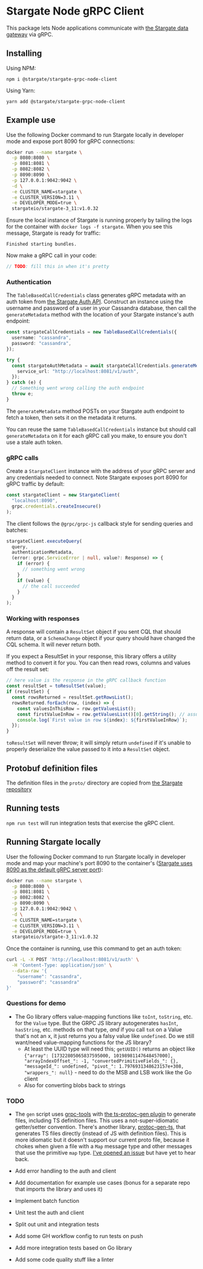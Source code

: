 # Stargate Node gRPC Client

This package lets Node applications communicate with [the Stargate data gateway](https://stargate.io/) via gRPC.

## Installing

Using NPM:

`npm i @stargate/stargate-grpc-node-client`

Using Yarn:

`yarn add @stargate/stargate-grpc-node-client`

## Example use

Use the following Docker command to run Stargate locally in developer mode and expose port 8090 for gRPC connections:

```bash
docker run --name stargate \
  -p 8080:8080 \
  -p 8081:8081 \
  -p 8082:8082 \
  -p 8090:8090 \
  -p 127.0.0.1:9042:9042 \
  -d \
  -e CLUSTER_NAME=stargate \
  -e CLUSTER_VERSION=3.11 \
  -e DEVELOPER_MODE=true \
  stargateio/stargate-3_11:v1.0.32
```

Ensure the local instance of Stargate is running properly by tailing the logs for the container with `docker logs -f stargate`. When you see this message, Stargate is ready for traffic:

`Finished starting bundles.`

Now make a gRPC call in your code:

```typescript
// TODO: fill this in when it's pretty
```

### Authentication

The `TableBasedCallCredentials` class generates gRPC metadata with an auth token from [the Stargate Auth API](https://stargate.io/docs/stargate/1.0/developers-guide/auth.html). Construct an instance using the username and password of a user in your Cassandra database, then call the `generateMetadata` method with the location of your Stargate instance's auth endpoint:

```typescript
const stargateCallCredentials = new TableBasedCallCredentials({
  username: "cassandra",
  password: "cassandra",
});

try {
  const stargateAuthMetadata = await stargateCallCredentials.generateMetadata({
    service_url: "http://localhost:8081/v1/auth",
  });
} catch (e) {
  // Something went wrong calling the auth endpoint
  throw e;
}
```

The `generateMetadata` method POSTs on your Stargate auth endpoint to fetch a token, then sets it on the metadata it returns.

You can reuse the same `TableBasedCallCredentials` instance but should call `generateMetadata` on it for each gRPC call you make, to ensure you don't use a stale auth token.

### gRPC calls

Create a `StargateClient` instance with the address of your gRPC server and any credentials needed to connect. Note Stargate exposes port 8090 for gRPC traffic by default:

```typescript
const stargateClient = new StargateClient(
  "localhost:8090",
  grpc.credentials.createInsecure()
);
```

The client follows the `@grpc/grpc-js` callback style for sending queries and batches:

```typescript
stargateClient.executeQuery(
  query,
  authenticationMetadata,
  (error: grpc.ServiceError | null, value?: Response) => {
    if (error) {
      // something went wrong
    }
    if (value) {
      // the call succeeded
    }
  }
);
```

### Working with responses

A response will contain a `ResultSet` object if you sent CQL that should return data, or a `SchemaChange` object if your query should have changed the CQL schema. It will never return both.

If you expect a ResultSet in your response, this library offers a utility method to convert it for you. You can then read rows, columns and values off the result set:

```typescript
// here value is the response in the gRPC callback function
const resultSet = toResultSet(value);
if (resultSet) {
  const rowsReturned = resultSet.getRowsList();
  rowsReturned.forEach(row, (index) => {
    const valuesInThisRow = row.getValuesList();
    const firstValueInRow = row.getValuesList()[0].getString(); // assume we know/expect this is a string value based on our query
    console.log(`First value in row ${index}: ${firstValueInRow}`);
  });
}
```

`toResultSet` will never throw; it will simply return `undefined` if it's unable to properly deserialize the value passed to it into a `ResultSet` object.

## Protobuf definition files

The definition files in the `proto/` directory are copied from [the Stargate repository](https://github.com/stargate/stargate/tree/master/grpc-proto/proto)

## Running tests

`npm run test` will run integration tests that exercise the gRPC client.

## Running Stargate locally

User the following Docker command to run Stargate locally in developer mode and map your machine's port 8090 to the container's ([Stargate uses 8090 as the default gRPC server port](https://github.com/stargate/stargate/blob/master/grpc/src/main/java/io/stargate/grpc/impl/GrpcImpl.java#L64)):

```bash
docker run --name stargate \
  -p 8080:8080 \
  -p 8081:8081 \
  -p 8082:8082 \
  -p 8090:8090 \
  -p 127.0.0.1:9042:9042 \
  -d \
  -e CLUSTER_NAME=stargate \
  -e CLUSTER_VERSION=3.11 \
  -e DEVELOPER_MODE=true \
  stargateio/stargate-3_11:v1.0.32
```

Once the container is running, use this command to get an auth token:

```bash
curl -L -X POST 'http://localhost:8081/v1/auth' \
  -H 'Content-Type: application/json' \
  --data-raw '{
    "username": "cassandra",
    "password": "cassandra"
}'
```

### Questions for demo

- The Go library offers value-mapping functions like `toInt`, `toString`, etc. for the `Value` type. But the GRPC JS library autogenerates `hasInt`, `hasString`, etc. methods on that type, _and_ if you call `toX` on a Value that's not an x, it just returns you a falsy value like `undefined`. Do we still want/need value-mapping functions for the JS library?
  - At least the UUID type will need this; `getUUID()` returns an object like `{"array": [17322805065837595000, 10198981147648457000], "arrayIndexOffset_": -1, "convertedPrimitiveFields_": {}, "messageId_": undefined, "pivot_": 1.7976931348623157e+308, "wrappers_": null}` - need to do the MSB and LSB work like the Go client
  - Also for converting blobs back to strings

### TODO

- The `gen` script uses [grpc-tools](https://github.com/grpc/grpc-node/tree/master/packages/grpc-tools) with [the ts-protoc-gen plugin](https://github.com/improbable-eng/ts-protoc-gen) to generate files, including TS definition files. This uses a not-super-idiomatic getter/setter convention. There's another library, [protoc-gen-ts](https://github.com/thesayyn/protoc-gen-ts), that generates TS files directly (instead of JS with definition files). This is more idiomatic but it doesn't support our current proto file, because it chokes when given a file with a `Map` message type and other messages that use the primitive `map` type. [I've opened an issue](https://github.com/thesayyn/protoc-gen-ts/issues/88) but have yet to hear back.
- Add error handling to the auth and client
- Add documentation for example use cases (bonus for a separate repo that imports the library and uses it)

- Implement batch function
- Unit test the auth and client
- Split out unit and integration tests

- Add some GH workflow config to run tests on push

- Add more integration tests based on Go library
- Add some code quality stuff like a linter
